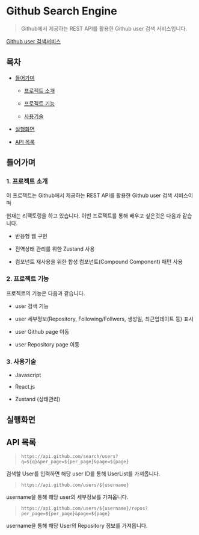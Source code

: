 # Github Search Engine
> Github에서 제공하는 REST API를 활용한 Github user 검색 서비스입니다.

[Github user 검색서비스](https://reliable-croissant-0c2e0e.netlify.app/)

## 목차

- [들어가며](#들어가며)

  - [프로젝트 소개](#1-프로젝트-소개)
  
  - [프로젝트 기능](#2-프로젝트-기능)
  
  - [사용기술](#3-사용기술)
    
- [실행화면](#실행화면)
  
- [API 목록](#api-목록)

## 들어가며
### 1. 프로젝트 소개

이 프로젝트는 Github에서 제공하는 REST API를 활용한 Github user 검색 서비스이며

현재는 리팩토링을 하고 있습니다. 이번 프로젝트를 통해 배우고 싶은것은 다음과 같습니다.

- 반응형 웹 구현

- 전역상태 관리를 위한 Zustand 사용

- 컴포넌트 재사용을 위한 합성 컴포넌트(Compound Component) 패턴 사용


### 2. 프로젝트 기능

프로젝트의 기능은 다음과 같습니다.

- user 검색 기능

- user 세부정보(Repository, Following/Follwers, 생성일, 최근업데이트 등) 표시

- user Github page 이동

- user Repository page 이동

### 3. 사용기술
 
- Javascript
  
- React.js
 
- Zustand (상태관리)
  
## 실행화면

## API 목록

> `https://api.github.com/search/users?q=${q}&per_page=${per_page}&page=${page}`

검색할 User를 입력하면 해당 user ID를 통해 UserList를 가져옵니다.

> `https://api.github.com/users/${username}`

username을 통해 해당 user의 세부정보를 가져옵니다.

> `https://api.github.com/users/${username}/repos?per_page=${per_page}&page=${page}`

username을 통해 해당 User의 Repository 정보를 가져옵니다.
